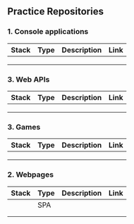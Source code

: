 ## Practice Repositories

### 1. Console applications

| Stack        | Type                | Description                                                  | Link |
|:-------------|:--------------------|:--------------------------------------------------------------|:-----|
|    |         |        |  |
|     |      |      |  |
|     |         |             |  |

### 3. Web APIs
| Stack        | Type                | Description                                                  | Link |
|:-------------|:--------------------|:--------------------------------------------------------------|:-----|
|    |         |        |  |
|     |      |      |  |
|     |         |             |  |

### 3. Games
| Stack        | Type                | Description                                                  | Link |
|:-------------|:--------------------|:--------------------------------------------------------------|:-----|
|    |         |        |  |
|     |      |      |  |
|     |         |             |  |

### 2. Webpages
| Stack        | Type                | Description                                                  | Link |
|:-------------|:--------------------|:--------------------------------------------------------------|:-----|
|    |    SPA     |        |  |
|     |      |      |  |
|     |         |             |  |
